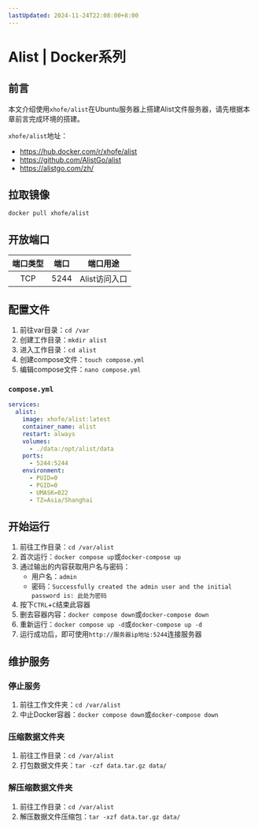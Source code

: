 ```yaml
---
lastUpdated: 2024-11-24T22:08:00+8:00
---
```


# Alist | Docker系列

## 前言

本文介绍使用```xhofe/alist```在Ubuntu服务器上搭建Alist文件服务器，请先根据本章前言完成环境的搭建。

```xhofe/alist```地址：

- <https://hub.docker.com/r/xhofe/alist>
- <https://github.com/AlistGo/alist>
- <https://alistgo.com/zh/>

## 拉取镜像

```docker pull xhofe/alist```

## 开放端口

| 端口类型 | 端口  |   端口用途    |
| :------: | :---: | :-----------: |
|   TCP    | 5244  | Alist访问入口 |

## 配置文件

1. 前往var目录：```cd /var```
2. 创建工作目录：```mkdir alist```
3. 进入工作目录：```cd alist```
4. 创建compose文件：```touch compose.yml```
5. 编辑compose文件：```nano compose.yml```

### ```compose.yml```

```yml
services:
  alist:
    image: xhofe/alist:latest
    container_name: alist
    restart: always
    volumes:
      - ./data:/opt/alist/data
    ports:
      - 5244:5244
    environment:
      - PUID=0
      - PGID=0
      - UMASK=022
      - TZ=Asia/Shanghai
```

## 开始运行

1. 前往工作目录：```cd /var/alist```
2. 首次运行：```docker compose up```或```docker-compose up```
3. 通过输出的内容获取用户名与密码：
    - 用户名：```admin```
    - 密码：```Successfully created the admin user and the initial password is: 此处为密码```
4. 按下```CTRL```+```C```结束此容器
5. 删去容器内容：```docker compose down```或```docker-compose down```
6. 重新运行：```docker compose up -d```或```docker-compose up -d```
7. 运行成功后，即可使用```http://服务器ip地址:5244```连接服务器

## 维护服务

### 停止服务

1. 前往工作文件夹：```cd /var/alist```
2. 中止Docker容器：```docker compose down```或```docker-compose down```

### 压缩数据文件夹

1. 前往工作目录：```cd /var/alist```
2. 打包数据文件夹：```tar -czf data.tar.gz data/```

### 解压缩数据文件夹

1. 前往工作目录：```cd /var/alist```
2. 解压数据文件压缩包：```tar -xzf data.tar.gz data/```
